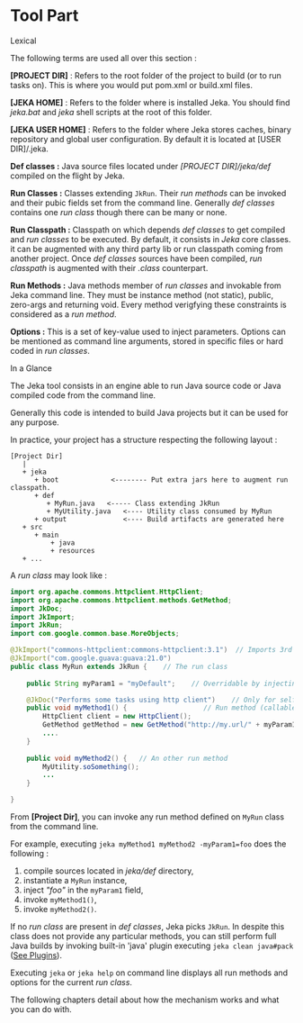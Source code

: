 # Tool Part

<span class="menuItem0">Lexical</span>

The following terms are used all over this section :

__[PROJECT DIR]__ : Refers to the root folder of the project to build (or to run tasks on). This is where you would put pom.xml or build.xml files.

__[JEKA HOME]__ : Refers to the folder where is installed Jeka. You should find _jeka.bat_ and _jeka_ shell scripts at the root of this folder.

__[JEKA USER HOME]__ : Refers to the folder where Jeka stores caches, binary repository and global user configuration. By default it is located at [USER DIR]/.jeka.

__Def classes :__ Java source files located under _[PROJECT DIR]/jeka/def_ compiled on the flight by Jeka.

__Run Classes :__ Classes extending `JkRun`. Their _run methods_ can be invoked and 
their pubic fields set from the command line. Generally _def classes_ contains one _run class_ though there can be many or 
none.

__Run Classpath :__ Classpath on which depends _def classes_ to get compiled and _run classes_ to be executed. 
By default, it consists in _Jeka_ core classes. it can be augmented with any third party lib or run classpath coming 
from another project. 
Once _def classes_ sources have been compiled, _run classpath_ is augmented with their _.class_ counterpart.
  
__Run Methods :__ Java methods member of _run classes_ and invokable from Jeka command line. 
They must be instance method (not static), public, zero-args and returning void. Every method verigfying these constraints is considered as a _run method_.
 
__Options :__ This is a set of key-value used to inject parameters. Options can be mentioned 
as command line arguments, stored in specific files or hard coded in _run classes_.


<span class="menuItem0">In a Glance</span>

The Jeka tool consists in an engine able to run Java source code or Java compiled code from the command line.
 
Generally this code is intended to build Java projects but it can be used for any purpose.

In practice, your project has a structure respecting the following layout :

```
[Project Dir]
   |
   + jeka
      + boot             <-------- Put extra jars here to augment run classpath.
      + def
         + MyRun.java   <----- Class extending JkRun 
         + MyUtility.java   <---- Utility class consumed by MyRun
      + output              <---- Build artifacts are generated here
   + src
      + main
          + java
          + resources
   + ...
```

A _run class_ may look like :

```Java
import org.apache.commons.httpclient.HttpClient;
import org.apache.commons.httpclient.methods.GetMethod;
import JkDoc;
import JkImport;
import JkRun;
import com.google.common.base.MoreObjects;

@JkImport("commons-httpclient:commons-httpclient:3.1")  // Imports 3rd party library to be used by def classes
@JkImport("com.google.guava:guava:21.0")
public class MyRun extends JkRun {    // The run class
    
    public String myParam1 = "myDefault";    // Overridable by injecting options in command line

    @JkDoc("Performs some tasks using http client")    // Only for self documentation purpose
    public void myMethod1() {                   // Run method (callable from command line)
        HttpClient client = new HttpClient();
        GetMethod getMethod = new GetMethod("http://my.url/" + myParam1);
        ....
    }
    
    public void myMethod2() {   // An other run method 
        MyUtility.soSomething();
        ...
    }

}
```

From __[Project Dir]__,  you can invoke any run method defined on `MyRun` class from the command line.

For example, executing `jeka myMethod1 myMethod2 -myParam1=foo` does the following : 
1. compile sources located in _jeka/def_ directory,
2. instantiate a `MyRun` instance,
3. inject _"foo"_ in the `myParam1` field,
4. invoke `myMethod1()`,
5. invoke `myMethod2()`.

If no _run class_ are present in _def classes_, Jeka picks `JkRun`. In despite this class
does not provide any particular methods, you can still perform full Java builds by invoking built-in 'java' plugin 
executing `jeka clean java#pack` ([See Plugins](#Plugins)).

Executing `jeka` or `jeka help` on command line displays all run methods and options for the current _run class_.

The following chapters detail about how the mechanism works and what you can do with.



